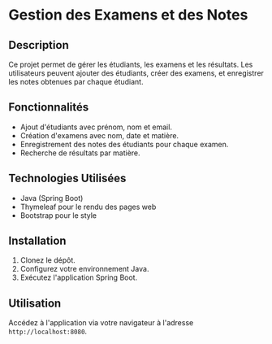 # Gestion des Examens et des Notes

## Description
Ce projet permet de gérer les étudiants, les examens et les résultats. Les utilisateurs peuvent ajouter des étudiants, créer des examens, et enregistrer les notes obtenues par chaque étudiant.

## Fonctionnalités
- Ajout d'étudiants avec prénom, nom et email.
- Création d'examens avec nom, date et matière.
- Enregistrement des notes des étudiants pour chaque examen.
- Recherche de résultats par matière.

## Technologies Utilisées
- Java (Spring Boot)
- Thymeleaf pour le rendu des pages web
- Bootstrap pour le style

## Installation
1. Clonez le dépôt.
2. Configurez votre environnement Java.
3. Exécutez l'application Spring Boot.

## Utilisation
Accédez à l'application via votre navigateur à l'adresse `http://localhost:8080`.


